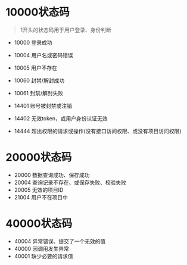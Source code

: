 
# 10000状态码

> 1开头的状态码用于用户登录、身份判断

- 10000    登录成功
- 10004    用户名或密码错误
- 10005	   用户不存在
- 10060    封禁/解封成功
- 10061    封禁/解封失败
- 14401    账号被封禁或注销

- 14402    无效token，或用户身份认证无效
- 14444    超出权限的请求或操作(没有接口访问权限、或没有项目访问权限)




# 20000状态码

- 20000    数据查询成功、保存成功
- 20004    查询记录不存在、或保存失败、校验失败
- 20005    无效的项目ID
- 21004    用户不在项目中


# 40000状态码

- 40004    异常错误、提交了一个无效的值
- 40000    因调用发生异常
- 40001    缺少必要的请求值
